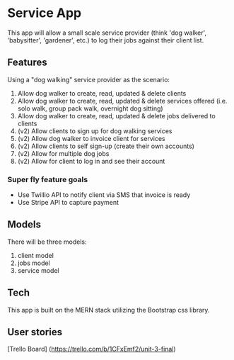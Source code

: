 # Service App
This app will allow a small scale service provider (think 'dog walker', 'babysitter', 'gardener', etc.) to log their jobs against their client list.

## Features
Using a "dog walking" service provider as the scenario:
1. Allow dog walker to create, read, updated & delete clients
2. Allow dog walker to create, read, updated & delete services offered (i.e. solo walk, group pack walk, overnight dog sitting)
3. Allow dog walker to create, read, updated & delete jobs delivered to clients
4. (v2) Allow clients to sign up for dog walking services
5. (v2) Allow dog walker to invoice client for services
6. (v2) Allow clients to self sign-up (create their own accounts)
7. (v2) Allow for multiple dog jobs
8. (v2) Allow for client to log in and see their account

### Super fly feature goals
- Use Twillio API to notify client via SMS that invoice is ready
- Use Stripe API to capture payment

## Models
There will be three models:
1. client model
2. jobs model
3. service model

## Tech
This app is built on the MERN stack utilizing the Bootstrap css library.

## User stories
[Trello Board] (https://trello.com/b/1CFxEmf2/unit-3-final)

